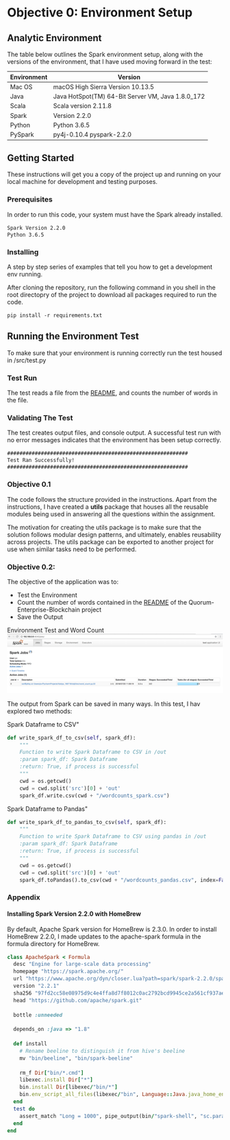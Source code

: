 # Objective 0: Environment Setup

## Analytic Environment

The table below outlines the Spark environment setup, along with the versions of the environment, that I have used moving forward in the test:

| **Environment** | **Version** |
| --- | --- | 
| Mac OS | macOS High Sierra Version 10.13.5 |
| Java  | Java HotSpot\(TM\) 64-Bit Server VM, Java 1.8.0\_172 |
| Scala | Scala version 2.11.8 |
| Spark  | Version 2.2.0 |
| Python | Python 3.6.5 |
| PySpark  | py4j-0.10.4 pyspark-2.2.0 |


 ## Getting Started
 
These instructions will get you a copy of the project up and running on your local machine for development and testing purposes.
 
 ### Prerequisites
 
 In order to run this code, your system must have the Spark already installed.
 
 ```
 Spark Version 2.2.0
 Python 3.6.5
 ```
 
 ### Installing
 
 A step by step series of examples that tell you how to get a development env running.
 
 After cloning the repository, run the following command in you shell in the root directopry of the project to download all packages required to run the code.
 
 ```
 pip install -r requirements.txt
 ```
 
 
 ## Running the Environment Test
 
 To make sure that your environment is running correctly run the test housed in /src/test.py
 
 
 ### Test Run
 
 The test reads a file from the [README](https://raw.githubusercontent.com/ToJen/Quorum-Enterprise-Blockchain/master/README.md), and counts the number of words in the file.
 
 
 ### Validating The Test
 
 The test creates output files, and console output. A successful test run with no error messages indicates that the environment has been setup correctly.
 
 ```
 ###########################################################
 Test Ran Successfully!
 ###########################################################
```

### Objective 0.1

The code follows the structure provided in the instructions. Apart from the instructions, I have created a **utils** package that houses all the reusable modules being used in answering all the questions within the assignment. 

The motivation for creating the utils package is to make sure that the solution follows modular design patterns, and ultimately, enables reusability across projects. The utils package can be exported to another project for use when similar tasks need to be performed. 



### Objective 0.2:

The objective of the application was to:

* Test the Environment
* Count the number of words contained in the [README](https://raw.githubusercontent.com/ToJen/Quorum-Enterprise-Blockchain/master/README.md) of the Quorum-Enterprise-Blockchain project
* Save the Output

Environment Test and Word Count
![Spark Running Word Counts](.gitbook/assets/screen-shot-2018-07-20-at-11.09.27-am.png)



The output from Spark can be saved in many ways. In this test, I hav explored two methods:

Spark Dataframe to CSV"
```python
def write_spark_df_to_csv(self, spark_df):
    """
    Function to write Spark Dataframe to CSV in /out
    :param spark_df: Spark Dataframe
    :return: True, if process is successful
    """
    cwd = os.getcwd()
    cwd = cwd.split('src')[0] + 'out'
    spark_df.write.csv(cwd + "/wordcounts_spark.csv")
```

Spark Dataframe to Pandas"
```python
def write_spark_df_to_pandas_to_csv(self, spark_df):
    """
    Function to write Spark Dataframe to CSV using pandas in /out
    :param spark_df: Spark Dataframe
    :return: True, if process is successful
    """
    cwd = os.getcwd()
    cwd = cwd.split('src')[0] + 'out'
    spark_df.toPandas().to_csv(cwd + "/wordcounts_pandas.csv", index=False)
```


### Appendix

#### Installing Spark Version 2.2.0 with HomeBrew 

By default, Apache Spark version for HomeBrew is 2.3.0. In order to install HomeBrew 2.2.0, I made updates to the apache-spark formula in the formula directory for HomeBrew. 

```ruby
class ApacheSpark < Formula
  desc "Engine for large-scale data processing"
  homepage "https://spark.apache.org/"
  url "https://www.apache.org/dyn/closer.lua?path=spark/spark-2.2.0/spark-2.2.0-bin-hadoop2.7.tgz"
  version "2.2.1"
  sha256 "97fd2cc58e08975d9c4e4ffa8d7f8012c0ac2792bcd9945ce2a561cf937aebcc"
  head "https://github.com/apache/spark.git"

  bottle :unneeded

  depends_on :java => "1.8"

  def install
    # Rename beeline to distinguish it from hive's beeline
    mv "bin/beeline", "bin/spark-beeline"

    rm_f Dir["bin/*.cmd"]
    libexec.install Dir["*"]
    bin.install Dir[libexec/"bin/*"]
    bin.env_script_all_files(libexec/"bin", Language::Java.java_home_env("1.8"))
  end
  test do
    assert_match "Long = 1000", pipe_output(bin/"spark-shell", "sc.parallelize(1 to 1000).count()")
  end
end
```

